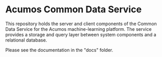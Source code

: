 # Acumos Common Data Service

This repository holds the server and client components of the Common Data Service
for the Acumos machine-learning platform.  The service provides a storage and query
layer between system components and a relational database.

Please see the documentation in the "docs" folder.

